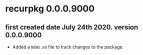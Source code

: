 # recurpkg 0.0.0.9000

## first created date July 24th 2020. version 0.0.0.9000
* Added a `NEWS.md` file to track changes to the package.
